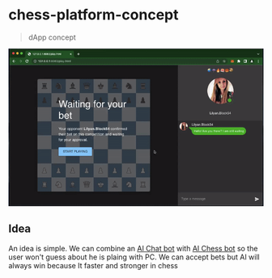 # chess-platform-concept

> dApp concept

![./docs/screencast.git](./docs/screencast.gif)

## Idea

An idea is simple. We can combine an [AI Chat bot](https://github.com/axa-group/nlp.js/) with [AI Chess bot](https://www.chess.com/terms/alphazero-chess-engine) so the user won't guess about he is plaing with PC. We can accept bets but AI will always win because It faster and stronger in chess
